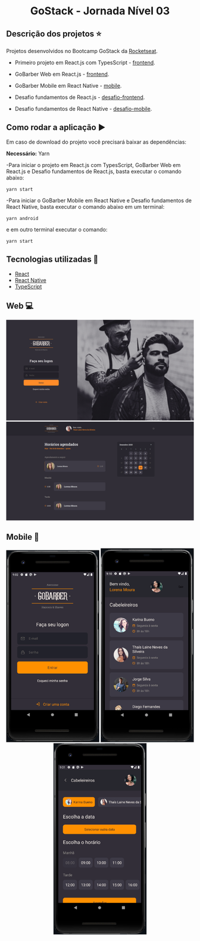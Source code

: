 <h1 align='center'>GoStack - Jornada Nível 03</h1>

## Descrição dos projetos :star:

Projetos desenvolvidos no Bootcamp GoStack da [Rocketseat](https://www.rocketseat.com.br).

 - Primeiro projeto em React.js com TypesScript - [frontend](https://github.com/thaislsilveira/GoStack-Jornada-Nova-Nivel03/tree/master/05-primeiro-projeto-reat).
 - GoBarber Web em React.js - [frontend](https://github.com/thaislsilveira/GoStack-Jornada-Nova-Nivel03/tree/master/06-gobarber-web).
 - GoBarber Mobile em React Native - [mobile](https://github.com/thaislsilveira/GoStack-Jornada-Nova-Nivel03/tree/master/appgobarber).
 
 - Desafio fundamentos de React.js - [desafio-frontend](https://github.com/thaislsilveira/GoStack-Jornada-Nova-Nivel03/tree/master/desafio-fundamentos-reactjs).
 - Desafio fundamentos de React Native - [desafio-mobile](https://github.com/thaislsilveira/GoStack-Jornada-Nova-Nivel03/tree/master/desafio-fundamentos-react-native).


 ## Como rodar a aplicação :arrow_forward:

Em caso de download do projeto você precisará baixar as dependências:  

**Necessário:** Yarn   

-Para iniciar o projeto em React.js com TypesScript, GoBarber Web em React.js e Desafio fundamentos de React.js, basta executar o comando abaixo:

```
yarn start 
```

-Para iniciar o GoBarber Mobile em React Native e Desafio fundamentos de React Native, basta executar o comando abaixo em um terminal:

```
yarn android 
```
e em outro terminal executar o comando:

```
yarn start 
```

## Tecnologias utilizadas 🚀

<ul>
    <li><a href="https://reactjs.org/" target="_blank">React</a></li>
    <li><a href="https://reactnative.dev/" target="_blank">React Native</a></li>  
   <li><a href="https://www.typescriptlang.org/" target="_blank">TypeScript</a></li>  
</ul>



## Web :computer:

![Web-login](https://github.com/thaislsilveira/GoStack-Jornada-Nova-Nivel03/blob/master/web-login.png)
![Web](https://github.com/thaislsilveira/GoStack-Jornada-Nova-Nivel03/blob/master/web.png)


## Mobile :iphone:
<div style="display:block;text-align:center">
 <img width="250" src="https://github.com/thaislsilveira/GoStack-Jornada-Nova-Nivel03/blob/master/mobile-login.png" alt="mobile-login" />
 <img width="250" src="https://github.com/thaislsilveira/GoStack-Jornada-Nova-Nivel03/blob/master/mobile-dashboard.png" alt="mobile-dashboard" />
 <img width="250" src="https://github.com/thaislsilveira/GoStack-Jornada-Nova-Nivel03/blob/master/mobile-agendamento.png" alt="mobile-agendamento" />
</div>

